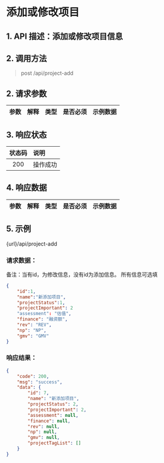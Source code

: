 # 添加或修改项目

## 1. API 描述：添加或修改项目信息


## 2. 调用方法

> post /api/project-add

## 2. 请求参数

参数 | 解释 | 类型 | 是否必须 | 示例数据
:---:|:---|:---:|:---:|:---



## 3. 响应状态

状态码 | 说明
:---:|:---
200 | 操作成功


## 4. 响应数据

参数 | 解释 | 类型 | 是否必须 | 示例数据
:---:|:---|:---:|:---:|:---



## 5. 示例
{url}/api/project-add

### 请求数据：

备注：当有id，为修改信息，没有id为添加信息。
所有信息可选填

```json
{
    "id":1,
	"name":"新添加项目",
	"projectStatus":1,
	"projectImportant": 2
	"assessment": "估值",
    "finance": "融资额",
    "rev": "REV",
    "np": "NP",
    "gmv": "GMV"
}
```


### 响应结果：


```json
{
    "code": 200,
    "msg": "success",
    "data": {
        "id": 7,
        "name": "新添加项目",
        "projectStatus": 2,
        "projectImportant": 2,
        "assessment": null,
        "finance": null,
        "rev": null,
        "np": null,
        "gmv": null,
        "projectTagList": []
    }
}
```
